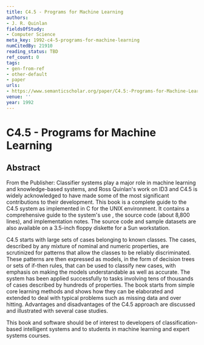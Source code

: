 ```yaml
---
title: C4.5 - Programs for Machine Learning
authors:
- J. R. Quinlan
fieldsOfStudy:
- Computer Science
meta_key: 1992-c4-5-programs-for-machine-learning
numCitedBy: 21910
reading_status: TBD
ref_count: 0
tags:
- gen-from-ref
- other-default
- paper
urls:
- https://www.semanticscholar.org/paper/C4.5:-Programs-for-Machine-Learning-Quinlan/807c1f19047f96083e13614f7ce20f2ac98c239a?sort=total-citations
venue: ''
year: 1992
---
```


# C4.5 - Programs for Machine Learning

## Abstract

From the Publisher: 
Classifier systems play a major role in machine learning and knowledge-based systems, and Ross Quinlan's work on ID3 and C4.5 is widely acknowledged to have made some of the most significant contributions to their development. This book is a complete guide to the C4.5 system as implemented in C for the UNIX environment. It contains a comprehensive guide to the system's use , the source code (about 8,800 lines), and implementation notes. The source code and sample datasets are also available on a 3.5-inch floppy diskette for a Sun workstation. 
 
C4.5 starts with large sets of cases belonging to known classes. The cases, described by any mixture of nominal and numeric properties, are scrutinized for patterns that allow the classes to be reliably discriminated. These patterns are then expressed as models, in the form of decision trees or sets of if-then rules, that can be used to classify new cases, with emphasis on making the models understandable as well as accurate. The system has been applied successfully to tasks involving tens of thousands of cases described by hundreds of properties. The book starts from simple core learning methods and shows how they can be elaborated and extended to deal with typical problems such as missing data and over hitting. Advantages and disadvantages of the C4.5 approach are discussed and illustrated with several case studies. 
 
This book and software should be of interest to developers of classification-based intelligent systems and to students in machine learning and expert systems courses.
